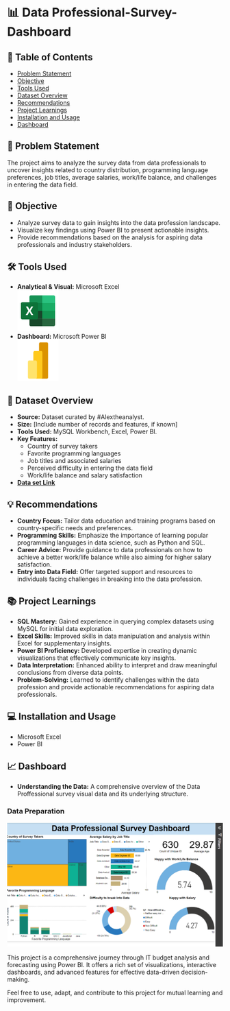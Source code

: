 # 📊 Data Professional-Survey-Dashboard

## 📕 Table of Contents
- [Problem Statement](#-problem-statement)
- [Objective](#-objective)
- [Tools Used](#%EF%B8%8F-tools-used)
- [Dataset Overview](#-dataset-overview)
- [Recommendations](#-recommendations)
- [Project Learnings](#-project-learnings)
- [Installation and Usage](#-installation-and-usage)
- [Dashboard](#-dashboard)
  
## 🚀 Problem Statement
The project aims to analyze the survey data from data professionals to uncover insights related to country distribution, programming language preferences, job titles, average salaries, work/life balance, and challenges in entering the data field.

## 🎯 Objective
- Analyze survey data to gain insights into the data profession landscape.
- Visualize key findings using Power BI to present actionable insights.
- Provide recommendations based on the analysis for aspiring data professionals and industry stakeholders.

## 🛠️ Tools Used
- **Analytical & Visual:**  Microsoft Excel\
  <img width="96" height="96" src=https://github.com/Boomihasri/Finance_analysis_dashboard/blob/main/icons8-microsoft-excel-144.png/>
- **Dashboard:** Microsoft Power BI\
  <img width="96" height="96" src=https://github.com/Boomihasri/Finance_analysis_dashboard/blob/main/power%20bi%20logo.png/>

## 📂 Dataset Overview
- **Source:** Dataset curated by #Alextheanalyst.
- **Size:** [Include number of records and features, if known]
- **Tools Used:** MySQL Workbench, Excel, Power BI.
- **Key Features:**
  - Country of survey takers
  - Favorite programming languages
  - Job titles and associated salaries
  - Perceived difficulty in entering the data field
  - Work/life balance and salary satisfaction
- [**Data set Link**](https://github.com/Boomihasri/Data-Professional-Survey-Dashboard/blob/main/Data%20Professional%20Survey%20Dashboard.pbix)

## 💡 Recommendations
- **Country Focus:** Tailor data education and training programs based on country-specific needs and preferences.
- **Programming Skills:** Emphasize the importance of learning popular programming languages in data science, such as Python and SQL.
- **Career Advice:** Provide guidance to data professionals on how to achieve a better work/life balance while also aiming for higher salary satisfaction.
- **Entry into Data Field:** Offer targeted support and resources to individuals facing challenges in breaking into the data profession.

## 📚 Project Learnings
- **SQL Mastery:** Gained experience in querying complex datasets using MySQL for initial data exploration.
- **Excel Skills:** Improved skills in data manipulation and analysis within Excel for supplementary insights.
- **Power BI Proficiency:** Developed expertise in creating dynamic visualizations that effectively communicate key insights.
- **Data Interpretation:** Enhanced ability to interpret and draw meaningful conclusions from diverse data points.
- **Problem-Solving:** Learned to identify challenges within the data profession and provide actionable recommendations for aspiring data professionals.

 ## 💻 Installation and Usage
- Microsoft Excel
- Power BI
 
## 📈 Dashboard

- **Understanding the Data:** A comprehensive overview of the Data Proffessional survey visual data and its underlying structure.

### Data Preparation
<img src=https://github.com/Boomihasri/Data-Professional-Survey-Dashboard/blob/main/Data%20professional%20img.png>


This project is a comprehensive journey through IT budget analysis and forecasting using Power BI. It offers a rich set of visualizations, interactive dashboards, and advanced features for effective data-driven decision-making.

Feel free to use, adapt, and contribute to this project for mutual learning and improvement.

